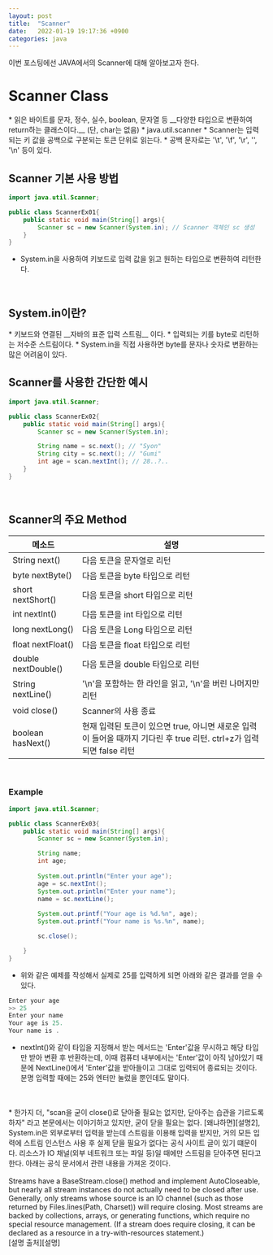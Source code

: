 ```yaml
---
layout: post
title:  "Scanner"
date:   2022-01-19 19:17:36 +0900
categories: java
---
```

이번 포스팅에선 JAVA에서의 Scanner에 대해 알아보고자 한다.

<h1>Scanner Class</h1>
* 읽은 바이트를 문자, 정수, 실수, boolean, 문자열 등 __다양한 타입으로 변환하여 return하는 클래스이다.__ (단, char는 없음)
* java.util.scanner
* Scanner는 입력되는 키 값을 공백으로 구분되는 토큰 단위로 읽는다.
* 공백 문자로는 '\t', '\f', '\r', '', '\n' 등이 있다.


<br>
<h2>Scanner 기본 사용 방법</h2>

```java
import java.util.Scanner;

public class ScannerEx01{
    public static void main(String[] args){
        Scanner sc = new Scanner(System.in); // Scanner 객체인 sc 생성
    }
}

```
* System.in을 사용하여 키보드로 입력 값을 읽고 원하는 타입으로 변환하여 리턴한다.


<br>
<h2>System.in이란?</h2>
* 키보드와 연결된 __자바의 표준 입력 스트림__ 이다.
* 입력되는 키를 byte로 리턴하는 저수준 스트림이다.
* System.in을 직접 사용하면 byte를 문자나 숫자로 변환하는 많은 어려움이 있다.

<br>
<h2>Scanner를 사용한 간단한 예시</h2>

```java
import java.util.Scanner;

public class ScannerEx02{
    public static void main(String[] args){
        Scanner sc = new Scanner(System.in);

        String name = sc.next(); // "Syon"
        String city = sc.next(); // "Gumi"
        int age = scan.nextInt(); // 28..?..
    }
}

```

<br>
<h2>Scanner의 주요 Method</h2>
<table><thead><tr><th>메소드</th><th>설명</th></tr></thead><tbody><tr><td>String next()</td><td>다음 토큰을 문자열로 리턴</td></tr><tr><td>byte nextByte()</td><td>다음 토큰을 byte 타입으로 리턴</td></tr><tr><td>short nextShort()</td><td>다음 토큰을 short 타입으로 리턴</td></tr><tr><td>int nextInt()</td><td>다음 토큰을 int 타입으로 리턴</td></tr><tr><td>long nextLong()</td><td>다음 토큰을 Long 타입으로 리턴</td></tr><tr><td>float nextFloat()</td><td>다음 토큰을 float 타입으로 리턴</td></tr><tr><td>double nextDouble()</td><td>다음 토큰을 double 타입으로 리턴</td></tr><tr><td>String nextLine()</td><td>'\n'을 포함하는 한 라인을 읽고, '\n'을 버린 나머지만 리턴</td></tr><tr><td>void close()</td><td>Scanner의 사용 종료</td></tr><tr><td>boolean hasNext()</td><td>현재 입력된 토큰이 있으면 true, 아니면 새로운 입력이 들어올 때까지 기다린 후 true 리턴. ctrl+z가 입력되면 false 리턴</td></tr></tbody></table>

<br>
<h3>Example</h3>

```java
import java.util.Scanner;

public class ScannerEx03{
    public static void main(String[] args){
        Scanner sc = new Scanner(System.in);

        String name;
        int age;
        
        System.out.println("Enter your age");
        age = sc.nextInt();
        System.out.println("Enter your name");
        name = sc.nextLine();
        
        System.out.printf("Your age is %d.%n", age);
        System.out.printf("Your name is %s.%n", name);

        sc.close();

    }
}

```
* 위와 같은 예제를 작성해서 실제로 25를 입력하게 되면 아래와 같은 결과를 얻을 수 있다.

```java
Enter your age
>> 25
Enter your name
Your age is 25.
Your name is .

```
* nextInt()와 같이 타입을 지정해서 받는 메서드는 'Enter'값을 무시하고 해당 타입만 받아 변환 후 반환하는데, 이때 컴퓨터 내부에서는 'Enter'값이 아직 남아있기 때문에 NextLine()에서 'Enter'값을 받아들이고 그대로 입력되어 종료되는 것이다. 분명 입력할 때에는 25와 엔터만 눌렀을 뿐인데도 말이다.
<br>
<br>
* 한가지 더, "scan을 굳이 close()로 닫아줄 필요는 없지만, 닫아주는 습관을 기르도록 하자" 라고 본문에서는 이야기하고 있지만, 굳이 닫을 필요는 없다. [왜냐하면][설명2], System.in은 외부로부터 입력을 받는데 스트림을 이용해 입력을 받지만, 거의 모든 입력에 스트림 인스턴스 사용 후 실제 닫을 필요가 없다는 공식 사이트 글이 있기 떄문이다. 리소스가 IO 채널(외부 네트워크 또는 파일 등)일 때에만 스트림을 닫아주면 된다고 한다. 아래는 공식 문서에서 관련 내용을 가져온 것이다.
<br>
<br>
Streams have a BaseStream.close() method and implement AutoCloseable, but nearly all stream instances do not actually need to be closed after use. Generally, only streams whose source is an IO channel (such as those returned by Files.lines(Path, Charset)) will require closing. Most streams are backed by collections, arrays, or generating functions, which require no special resource management. (If a stream does require closing, it can be declared as a resource in a try-with-resources statement.)



<br>
[설명 출처][설명]<br>

[설명]: https://mine-it-record.tistory.com/103
[설명2]: https://okky.kr/article/915691?note=2308988
